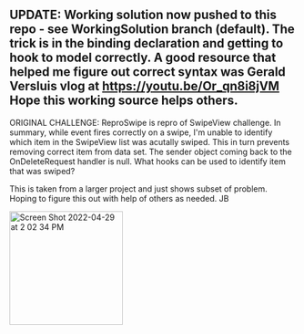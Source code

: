 UPDATE: Working solution now pushed to this repo - see WorkingSolution branch (default). The trick is in the binding declaration and getting to hook to model correctly. A good resource that helped me figure out correct syntax was Gerald Versluis vlog at https://youtu.be/Or_qn8i8jVM Hope this working source helps others.
----------------------------------
ORIGINAL CHALLENGE:
ReproSwipe is repro of SwipeView challenge. In summary, while event fires correctly on a swipe, I'm unable to identify which item in the SwipeView list was acutally swiped. This in turn prevents removing correct item from data set. The sender object coming back to the OnDeleteRequest handler is null. What hooks can be used to identify item that was swiped?

This is taken from a larger project and just shows subset of problem. Hoping to figure this out with help of others as needed. JB

<img width="199" alt="Screen Shot 2022-04-29 at 2 02 34 PM" src="https://user-images.githubusercontent.com/13039619/166089815-2471764a-6343-442e-b1a4-1688197fedfd.png">

